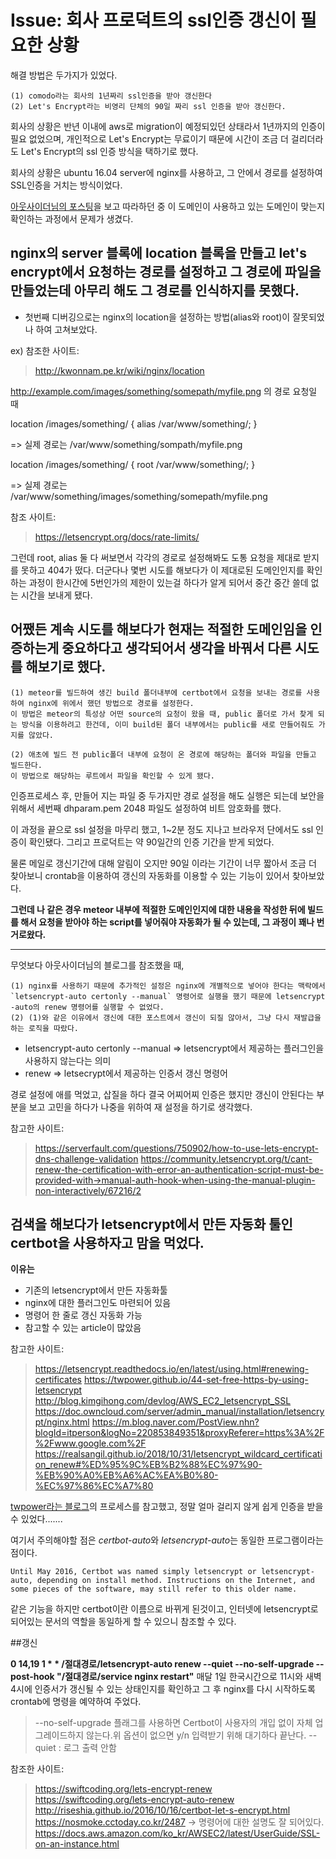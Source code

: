 # Issue: 회사 프로덕트의 ssl인증 갱신이 필요한 상황

해결 방법은 두가지가 있었다.

```
(1) comodo라는 회사의 1년짜리 ssl인증을 받아 갱신한다
(2) Let's Encrypt라는 비영리 단체의 90일 짜리 ssl 인증을 받아 갱신한다.
```

회사의 상황은 반년 이내에 aws로 migration이 예정되있던 상태라서 1년까지의 인증이 필요 없었으며, 개인적으로 Let's Encrypt는 무료이기 때문에 시간이 조금 더 걸리더라도 Let's Encrypt의 ssl 인증 방식을 택하기로 했다.

회사의 상황은 ubuntu 16.04 server에 nginx를 사용하고, 그 안에서 경로를 설정하여 SSL인증을 거치는 방식이었다.


[아웃사이더님의 포스팅](https://blog.outsider.ne.kr/1178)을 보고 따라하던 중 이 도메인이 사용하고 있는 도메인이 맞는지 확인하는 과정에서 문제가 생겼다.



## nginx의 server 블록에 location 블록을 만들고 let's encrypt에서 요청하는 경로를 설정하고 그 경로에 파일을 만들었는데 아무리 해도 그 경로를 인식하지를 못했다.


* 첫번째 디버깅으로는 nginx의 location을 설정하는 방법(alias와 root)이 잘못되었나 하여 고쳐보았다.


ex)
참조한 사이트:
>http://kwonnam.pe.kr/wiki/nginx/location

http://example.com/images/something/somepath/myfile.png 의 경로 요청일 때

location /images/something/ {
    alias /var/www/something/;
}

=> 실제 경로는 /var/www/something/sompath/myfile.png

location /images/something/ {
    root /var/www/something/;
}

=> 실제 경로는 /var/www/something/images/something/somepath/myfile.png


참조 사이트: 
>https://letsencrypt.org/docs/rate-limits/

그런데 root, alias 둘 다 써보면서 각각의 경로로 설정해봐도 도통 요청을 제대로 받지를 못하고 404가 떴다. 더군다나 몇번 시도를 해보다가 이 제대로된 도메인인지를 확인하는 과정이 한시간에 5번인가의 제한이 있는걸 하다가 알게 되어서 중간 중간 쓸데 없는 시간을 보내게 됐다. 




## 어쨌든 계속 시도를 해보다가 현재는 적절한 도메인임을 인증하는게 중요하다고 생각되어서 생각을 바꿔서 다른 시도를 해보기로 했다.


```
(1) meteor를 빌드하여 생긴 build 폴더내부에 certbot에서 요청을 보내는 경로를 사용하여 nginx에 위에서 했던 방법으로 경로를 설정한다. 
이 방법은 meteor의 특성상 어떤 source의 요청이 왔을 때, public 폴더로 가서 찾게 되는 방식을 이용하려고 한건데, 이미 build된 폴더 내부에서는 public를 새로 만들어줘도 가지를 않았다. 

(2) 애초에 빌드 전 public폴더 내부에 요청이 온 경로에 해당하는 폴더와 파일을 만들고 빌드한다.
이 방법으로 해당하는 루트에서 파일을 확인할 수 있게 됐다.
```

인증프로세스 후, 만들어 지는 파일 중 두가지만 경로 설정을 해도 실행은 되는데 보안을 위해서 세번째 dhparam.pem 2048 파일도 설정하여 비트 암호화를 했다.

이 과정을 끝으로 ssl 설정을 마무리 했고, 1~2분 정도 지나고 브라우저 단에서도 ssl 인증이 확인됐다. 그리고 프로덕트는 약 90일간의 인증 기간을 받게 되었다.

물론 메일로 갱신기간에 대해 알림이 오지만 90일 이라는 기간이 너무 짧아서 조금 더 찾아보니 crontab을 이용하여 갱신의 자동화를 이용할 수 있는 기능이 있어서 찾아보았다.

**그런데 나 같은 경우 meteor 내부에 적절한 도메인인지에 대한 내용을 작성한 뒤에 빌드를 해서 요청을 받아야 하는 script를 넣어줘야 자동화가 될 수 있는데, 그 과정이 꽤나 번거로왔다.**

----

무엇보다 아웃사이더님의 블로그를 참조했을 때, 

``` 
(1) nginx를 사용하기 때문에 추가적인 설정은 nginx에 개별적으로 넣어야 한다는 맥락에서 `letsencrypt-auto certonly --manual` 명령어로 실행을 했기 때문에 letsencrypt -auto의 renew 명령어를 실행할 수 없었다.
(2) (1)와 같은 이유에서 갱신에 대한 포스트에서 갱신이 되질 않아서, 그냥 다시 재발급을 하는 로직을 따랐다.
```

  * letsencrypt-auto certonly --manual => letsencrypt에서 제공하는 플러그인을 사용하지 않는다는 의미
  * renew => letsecrypt에서 제공하는 인증서 갱신 명령어

경로 설정에 애를 먹었고, 삽질을 하다 결국 어찌어찌 인증은 했지만 갱신이 안된다는 부분을 보고 고민을 하다가 나중을 위하여 재 설정을 하기로 생각했다.

참고한 사이트:
>https://serverfault.com/questions/750902/how-to-use-lets-encrypt-dns-challenge-validation
>https://community.letsencrypt.org/t/cant-renew-the-certification-with-error-an-authentication-script-must-be-provided-with->manual-auth-hook-when-using-the-manual-plugin-non-interactively/67216/2




## 검색을 해보다가 letsencrypt에서 만든 자동화 툴인 certbot을 사용하자고 맘을 먹었다.



 **이유는** 
   * 기존의 letsencrypt에서 만든 자동화툴
   * nginx에 대한 플러그인도 마련되어 있음
   * 명령어 한 줄로 갱신 자동화 가능
   * 참고할 수 있는 article이 많았음
 
 참고한 사이트:
 >https://letsencrypt.readthedocs.io/en/latest/using.html#renewing-certificates
 >https://twpower.github.io/44-set-free-https-by-using-letsencrypt
 >http://blog.kimgihong.com/devlog/AWS_EC2_letsencrypt_SSL
 >https://doc.owncloud.com/server/admin_manual/installation/letsencrypt/nginx.html
 >https://m.blog.naver.com/PostView.nhn?blogId=itperson&logNo=220853849351&proxyReferer=https%3A%2F%2Fwww.google.com%2F
 >https://realsangil.github.io/2018/10/31/letsencrypt_wildcard_certification_renew#%ED%95%9C%EB%B2%88%EC%97%90-%EB%90%A0%EB%A6%AC%EA%B0%80-%EC%97%86%EC%A7%80
 


 [twpower라는 블로그](https://letsencrypt.readthedocs.io/en/latest/using.html#renewing-certificates)의 프로세스를 참고했고, 정말 얼마 걸리지 않게 쉽게 인증을 받을 수 있었다.......

 여기서 주의해야할 점은 *certbot-auto*와 *letsencrypt-auto*는 동일한 프로그램이라는 점이다.
 
 `Until May 2016, Certbot was named simply letsencrypt or letsencrypt-auto, depending on install method. Instructions on the Internet, and some pieces of the software, may still refer to this older name.`
 
 같은 기능을 하지만 certbot이란 이름으로 바뀌게 된것이고, 인터넷에 letsencrypt로 되어있는 문서의 역할을 동일하게 할 수 있으니 참조할 수 있다.
 
 ##갱신
 
 
 **0 14,19 1 * * /절대경로/letsencrypt-auto renew --quiet --no-self-upgrade --post-hook "/절대경로/service nginx restart"**
 매달 1일 한국시간으로 11시와 새벽 4시에 인증서가 갱신될 수 있는 상태인지를 확인하고 그 후 nginx를 다시 시작하도록 crontab에 명령을 예약하여 주었다.
 
 >--no-self-upgrade 플래그를 사용하면 Certbot이 사용자의 개입 없이 자체 업그레이드하지 않는다.위 옵션이 없으면 y/n 입력받기 위해 대기하다 끝난다.
 >--quiet : 로그 출력 안함
 
 
 
 참조한 사이트:
 >https://swiftcoding.org/lets-encrypt-renew
 >https://swiftcoding.org/lets-encrypt-auto-renew
 >http://riseshia.github.io/2016/10/16/certbot-let-s-encrypt.html
 >https://nosmoke.cctoday.co.kr/2487 -> 명령어에 대한 설명도 잘 되어있다.
 >https://docs.aws.amazon.com/ko_kr/AWSEC2/latest/UserGuide/SSL-on-an-instance.html 
 
 
 
 
 
 
